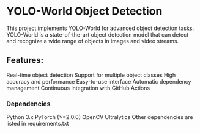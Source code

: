 <h1>YOLO-World Object Detection</h1>

This project implements YOLO-World for advanced object detection tasks. YOLO-World is a state-of-the-art object detection model that can detect and recognize a wide range of objects in images and video streams.

<h2>Features:</h2>


Real-time object detection
Support for multiple object classes
High accuracy and performance
Easy-to-use interface
Automatic dependency management
Continuous integration with GitHub Actions

<h3>Dependencies</h3>

Python 3.x<n>
PyTorch (>=2.0.0)
OpenCV
Ultralytics
Other dependencies are listed in requirements.txt
